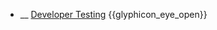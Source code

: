 * __ [Developer Testing]({{baseUrl}}/testing/testingTypes/developerTesting) <trigger for="pop:testing-developerTesting-preview">{{glyphicon_eye_open}}</trigger>

<popover id="pop:testing-developerTesting-preview" title="{{glyphicon_eye_open}} Developer Testing" placement="right">
  <div slot="content">
    <include src=".\preview.md" />
  </div>
</popover>
